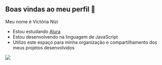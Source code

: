 ## Boas vindas ao meu perfil 👋

Meu nome é Victória Nizi 

- Estou estudando [Alura](https://www.alura.cpm.br)
- Estou desenvolvendo na linguagem de JavaScript
- Utilizo este espaço para minha organização e compartilhamento dos meus projetos desenvolvidos

![](https://media1.tenor.com/m/JKo6Z5x3slYAAAAC/hug-extasyxx.gif)
 
